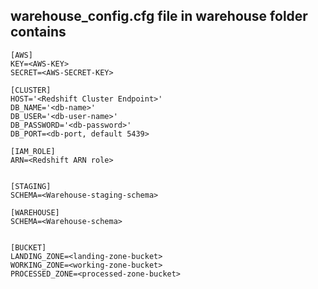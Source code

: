 ## warehouse_config.cfg file in warehouse folder contains  

    [AWS]  
    KEY=<AWS-KEY>
    SECRET=<AWS-SECRET-KEY>
      
    [CLUSTER]  
    HOST='<Redshift Cluster Endpoint>'  
    DB_NAME='<db-name>'  
    DB_USER='<db-user-name>'  
    DB_PASSWORD='<db-password>'  
    DB_PORT=<db-port, default 5439>  
      
    [IAM_ROLE]  
    ARN=<Redshift ARN role>
      
      
    [STAGING]  
    SCHEMA=<Warehouse-staging-schema>  
      
    [WAREHOUSE]  
    SCHEMA=<Warehouse-schema>  
      
      
    [BUCKET]  
    LANDING_ZONE=<landing-zone-bucket>  
    WORKING_ZONE=<working-zone-bucket>
    PROCESSED_ZONE=<processed-zone-bucket>
